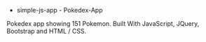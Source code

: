 - simple-js-app - Pokedex-App

Pokedex app showing 151 Pokemon. Built With JavaScript, JQuery, Bootstrap and HTML / CSS.
